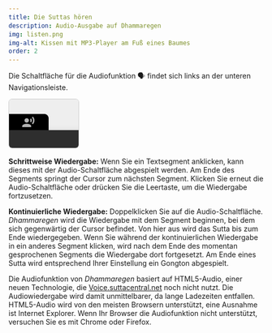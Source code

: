 ```yaml
---
title: Die Suttas hören
description: Audio-Ausgabe auf Dhammaregen
img: listen.png
img-alt: Kissen mit MP3-Player am Fuß eines Baumes
order: 2
---
```


Die Schaltfläche für die Audiofunktion 🗣️ findet sich links an der unteren Navigationsleiste.

<img style="border:1pt solid #cccccc; border-radius: 0.5em;" src="./play.png" alt="Bildschirmfoto des Audio-Bedienelements">

**Schrittweise Wiedergabe:**
Wenn Sie ein Textsegment anklicken, kann dieses mit der Audio-Schaltfläche abgespielt werden. Am Ende des Segments springt der Cursor zum nächsten Segment. Klicken Sie erneut die Audio-Schaltfläche oder drücken Sie die Leertaste, um die Wiedergabe fortzusetzen.

**Kontinuierliche Wiedergabe:**
Doppelklicken Sie auf die Audio-Schaltfläche. *Dhammaregen* wird die Wiedergabe mit dem Segment beginnen, bei dem sich gegenwärtig der Cursor befindet. Von hier aus wird das Sutta bis zum Ende wiedergegeben. Wenn Sie während der kontinuierlichen Wiedergabe in ein anderes Segment klicken, wird nach dem Ende des momentan gesprochenen Segments die Wiedergabe dort fortgesetzt. Am Ende eines Sutta wird entsprechend Ihrer Einstellung ein Gongton abgespielt.

Die Audiofunktion von *Dhammaregen* basiert auf HTML5-Audio, einer neuen Technologie, die [Voice.suttacentral.net](https://voice.suttacentral.net) noch nicht nutzt. Die Audiowiedergabe wird damit unmittelbarer, da lange Ladezeiten entfallen. HTML5-Audio wird von den meisten Browsern unterstützt, eine Ausnahme ist Internet Explorer. Wenn Ihr Browser die Audiofunktion nicht unterstützt, versuchen Sie es mit Chrome oder Firefox.